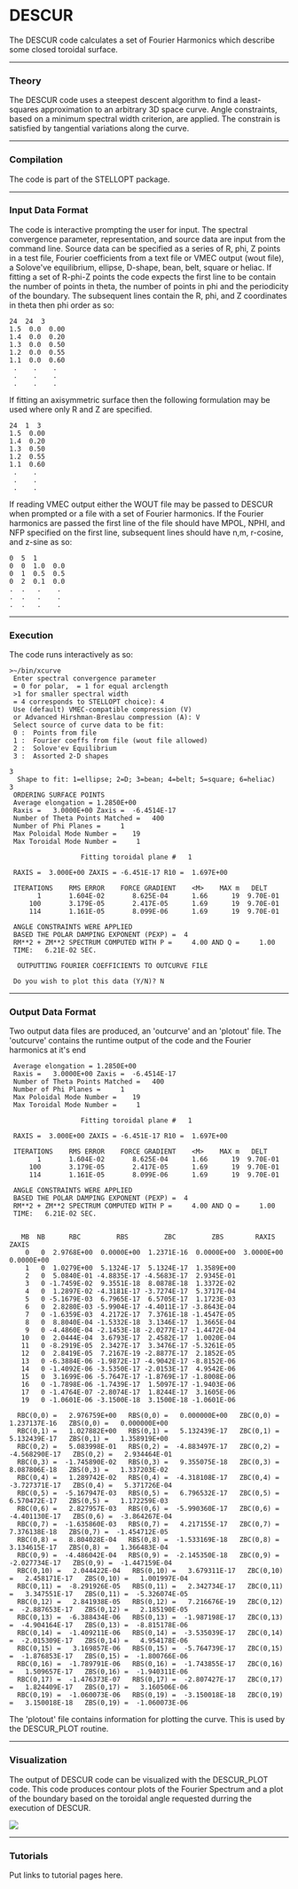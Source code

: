 DESCUR
======

The DESCUR code calculates a set of Fourier Harmonics which describe
some closed toroidal surface.

------------------------------------------------------------------------

### Theory

The DESCUR code uses a steepest descent algorithm to find a
least-squares approximation to an arbitrary 3D space curve. Angle
constraints, based on a minimum spectral width criterion, are applied.
The constrain is satisfied by tangential variations along the curve.

------------------------------------------------------------------------

### Compilation

The code is part of the STELLOPT package.

------------------------------------------------------------------------

### Input Data Format

The code is interactive prompting the user for input. The spectral
convergence parameter, representation, and source data are input from
the command line. Source data can be specified as a series of R, phi, Z
points in a test file, Fourier coefficients from a text file or VMEC
output (wout file), a Solove\'ve equilibrium, ellipse, D-shape, bean,
belt, square or heliac. If fitting a set of R-phi-Z points the code
expects the first line to be contain the number of points in theta, the
number of points in phi and the periodicity of the boundary. The
subsequent lines contain the R, phi, and Z coordinates in theta then phi
order as so:

    24  24  3
    1.5  0.0  0.00
    1.4  0.0  0.20
    1.3  0.0  0.50
    1.2  0.0  0.55
    1.1  0.0  0.60
     .    .    .
     .    .    .
     .    .    .

If fitting an axisymmetric surface then the following formulation may be
used where only R and Z are specified.

    24  1  3
    1.5  0.00
    1.4  0.20
    1.3  0.50
    1.2  0.55
    1.1  0.60
     .    .
     .    .
     .    .

If reading VMEC output either the WOUT file may be passed to DESCUR when
prompted or a file with a set of Fourier harmonics. If the Fourier
harmonics are passed the first line of the file should have MPOL, NPHI,
and NFP specified on the first line, subsequent lines should have n,m,
r-cosine, and z-sine as so:

    0  5  1
    0  0  1.0  0.0
    0  1  0.5  0.5
    0  2  0.1  0.0
    .  .   .    .
    .  .   .    .
    .  .   .    .

------------------------------------------------------------------------

### Execution

The code runs interactively as so:

    >~/bin/xcurve
     Enter spectral convergence parameter
     = 0 for polar,  = 1 for equal arclength
     >1 for smaller spectral width
     = 4 corresponds to STELLOPT choice): 4
     Use (default) VMEC-compatible compression (V)
     or Advanced Hirshman-Breslau compression (A): V
     Select source of curve data to be fit:
     0 :  Points from file
     1 :  Fourier coeffs from file (wout file allowed)
     2 :  Solove'ev Equilibrium
     3 :  Assorted 2-D shapes

    3
      Shape to fit: 1=ellipse; 2=D; 3=bean; 4=belt; 5=square; 6=heliac)
    3
     ORDERING SURFACE POINTS
     Average elongation = 1.2850E+00
     Raxis =   3.0000E+00 Zaxis =  -6.4514E-17
     Number of Theta Points Matched =   400
     Number of Phi Planes =     1
     Max Poloidal Mode Number =    19
     Max Toroidal Mode Number =     1

                      Fitting toroidal plane #   1

     RAXIS =  3.000E+00 ZAXIS = -6.451E-17 R10 =  1.697E+00

     ITERATIONS    RMS ERROR    FORCE GRADIENT    <M>    MAX m   DELT
           1       1.604E-02       8.625E-04      1.66      19  9.70E-01
         100       3.179E-05       2.417E-05      1.69      19  9.70E-01
         114       1.161E-05       8.099E-06      1.69      19  9.70E-01

     ANGLE CONSTRAINTS WERE APPLIED
     BASED THE POLAR DAMPING EXPONENT (PEXP) =  4
     RM**2 + ZM**2 SPECTRUM COMPUTED WITH P =     4.00 AND Q =     1.00
     TIME:   6.21E-02 SEC.

      OUTPUTTING FOURIER COEFFICIENTS TO OUTCURVE FILE

     Do you wish to plot this data (Y/N)? N

------------------------------------------------------------------------

### Output Data Format

Two output data files are produced, an \'outcurve\' and an \'plotout\'
file. The \'outcurve\' contains the runtime output of the code and the
Fourier harmonics at it\'s end

     Average elongation = 1.2850E+00
     Raxis =   3.0000E+00 Zaxis =  -6.4514E-17
     Number of Theta Points Matched =   400
     Number of Phi Planes =     1
     Max Poloidal Mode Number =    19
     Max Toroidal Mode Number =     1

                      Fitting toroidal plane #   1

     RAXIS =  3.000E+00 ZAXIS = -6.451E-17 R10 =  1.697E+00

     ITERATIONS    RMS ERROR    FORCE GRADIENT    <M>    MAX m   DELT
           1       1.604E-02       8.625E-04      1.66      19  9.70E-01
         100       3.179E-05       2.417E-05      1.69      19  9.70E-01
         114       1.161E-05       8.099E-06      1.69      19  9.70E-01

     ANGLE CONSTRAINTS WERE APPLIED
     BASED THE POLAR DAMPING EXPONENT (PEXP) =  4
     RM**2 + ZM**2 SPECTRUM COMPUTED WITH P =     4.00 AND Q =     1.00
     TIME:   6.21E-02 SEC.


       MB  NB      RBC         RBS         ZBC         ZBS        RAXIS       ZAXIS
        0   0  2.9768E+00  0.0000E+00  1.2371E-16  0.0000E+00  3.0000E+00  0.0000E+00
        1   0  1.0279E+00  5.1324E-17  5.1324E-17  1.3589E+00
        2   0  5.0840E-01 -4.8835E-17 -4.5683E-17  2.9345E-01
        3   0 -1.7459E-02  9.3551E-18  8.0878E-18  1.3372E-02
        4   0  1.2897E-02 -4.3181E-17 -3.7274E-17  5.3717E-04
        5   0 -5.1679E-03  6.7965E-17  6.5705E-17  1.1723E-03
        6   0  2.8280E-03 -5.9904E-17 -4.4011E-17 -3.8643E-04
        7   0 -1.6359E-03  4.2172E-17  7.3761E-18 -1.4547E-05
        8   0  8.8040E-04 -1.5332E-18  3.1346E-17  1.3665E-04
        9   0 -4.4860E-04 -2.1453E-18 -2.0277E-17 -1.4472E-04
       10   0  2.0444E-04  3.6793E-17  2.4582E-17  1.0020E-04
       11   0 -8.2919E-05  2.3427E-17  3.3476E-17 -5.3261E-05
       12   0  2.8419E-05  7.2167E-19 -2.8877E-17  2.1852E-05
       13   0 -6.3884E-06 -1.9872E-17 -4.9042E-17 -8.8152E-06
       14   0 -1.4092E-06 -3.5350E-17 -2.0153E-17  4.9542E-06
       15   0  3.1699E-06 -5.7647E-17 -1.8769E-17 -1.8008E-06
       16   0 -1.7898E-06 -1.7439E-17  1.5097E-17 -1.9403E-06
       17   0 -1.4764E-07 -2.8074E-17  1.8244E-17  3.1605E-06
       19   0 -1.0601E-06 -3.1500E-18  3.1500E-18 -1.0601E-06

      RBC(0,0) =   2.976759E+00   RBS(0,0) =   0.000000E+00   ZBC(0,0) =   1.237137E-16   ZBS(0,0) =   0.000000E+00
      RBC(0,1) =   1.027882E+00   RBS(0,1) =   5.132439E-17   ZBC(0,1) =   5.132439E-17   ZBS(0,1) =   1.358919E+00
      RBC(0,2) =   5.083998E-01   RBS(0,2) =  -4.883497E-17   ZBC(0,2) =  -4.568290E-17   ZBS(0,2) =   2.934464E-01
      RBC(0,3) =  -1.745890E-02   RBS(0,3) =   9.355075E-18   ZBC(0,3) =   8.087806E-18   ZBS(0,3) =   1.337203E-02
      RBC(0,4) =   1.289742E-02   RBS(0,4) =  -4.318108E-17   ZBC(0,4) =  -3.727371E-17   ZBS(0,4) =   5.371726E-04
      RBC(0,5) =  -5.167947E-03   RBS(0,5) =   6.796532E-17   ZBC(0,5) =   6.570472E-17   ZBS(0,5) =   1.172259E-03
      RBC(0,6) =   2.827957E-03   RBS(0,6) =  -5.990360E-17   ZBC(0,6) =  -4.401130E-17   ZBS(0,6) =  -3.864267E-04
      RBC(0,7) =  -1.635860E-03   RBS(0,7) =   4.217155E-17   ZBC(0,7) =   7.376138E-18   ZBS(0,7) =  -1.454712E-05
      RBC(0,8) =   8.804028E-04   RBS(0,8) =  -1.533169E-18   ZBC(0,8) =   3.134615E-17   ZBS(0,8) =   1.366483E-04
      RBC(0,9) =  -4.486042E-04   RBS(0,9) =  -2.145350E-18   ZBC(0,9) =  -2.027734E-17   ZBS(0,9) =  -1.447159E-04
      RBC(0,10) =   2.044422E-04   RBS(0,10) =   3.679311E-17   ZBC(0,10) =   2.458171E-17   ZBS(0,10) =   1.001997E-04
      RBC(0,11) =  -8.291926E-05   RBS(0,11) =   2.342734E-17   ZBC(0,11) =   3.347551E-17   ZBS(0,11) =  -5.326074E-05
      RBC(0,12) =   2.841938E-05   RBS(0,12) =   7.216676E-19   ZBC(0,12) =  -2.887653E-17   ZBS(0,12) =   2.185190E-05
      RBC(0,13) =  -6.388434E-06   RBS(0,13) =  -1.987198E-17   ZBC(0,13) =  -4.904164E-17   ZBS(0,13) =  -8.815178E-06
      RBC(0,14) =  -1.409211E-06   RBS(0,14) =  -3.535039E-17   ZBC(0,14) =  -2.015309E-17   ZBS(0,14) =   4.954178E-06
      RBC(0,15) =   3.169857E-06   RBS(0,15) =  -5.764739E-17   ZBC(0,15) =  -1.876853E-17   ZBS(0,15) =  -1.800766E-06
      RBC(0,16) =  -1.789791E-06   RBS(0,16) =  -1.743855E-17   ZBC(0,16) =   1.509657E-17   ZBS(0,16) =  -1.940311E-06
      RBC(0,17) =  -1.476373E-07   RBS(0,17) =  -2.807427E-17   ZBC(0,17) =   1.824409E-17   ZBS(0,17) =   3.160506E-06
      RBC(0,19) =  -1.060073E-06   RBS(0,19) =  -3.150018E-18   ZBC(0,19) =   3.150018E-18   ZBS(0,19) =  -1.060073E-06

The \'plotout\' file contains information for plotting the curve. This
is used by the DESCUR\_PLOT routine.

------------------------------------------------------------------------

### Visualization

The output of DESCUR code can be visualized with the DESCUR\_PLOT code.
This code produces contour plots of the Fourier Spectrum and a plot of
the boundary based on the toroidal angle requested durring the execution
of DESCUR.

![](images/descur_example.jpg)

------------------------------------------------------------------------

### Tutorials

Put links to tutorial pages here.
